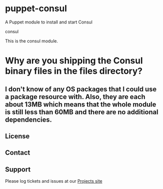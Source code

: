 puppet-consul
=============

A Puppet module to install and start Consul

consul

This is the consul module.

# Why are you shipping the Consul binary files in the files directory?
## I don't know of any OS packages that I could use a package resource with. Also, they are each about 13MB which means that the whole module is still less than 60MB and there are no additional dependencies.


License
-------


Contact
-------


Support
-------

Please log tickets and issues at our [Projects site](http://projects.example.com)
